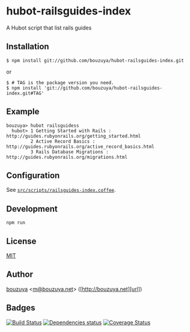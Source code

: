 # hubot-railsguides-index

A Hubot script that list rails guides

## Installation

    $ npm install git://github.com/bouzuya/hubot-railsguides-index.git

or

    $ # TAG is the package version you need.
    $ npm install 'git://github.com/bouzuya/hubot-railsguides-index.git#TAG'

## Example

    bouzuya> hubot railsguidess
      hubot> 1 Getting Started with Rails : http://guides.rubyonrails.org/getting_started.html
             2 Active Record Basics : http://guides.rubyonrails.org/active_record_basics.html
             3 Rails Database Migrations : http://guides.rubyonrails.org/migrations.html

## Configuration

See [`src/scripts/railsguides-index.coffee`](src/scripts/railsguides-index.coffee).

## Development

`npm run`

## License

[MIT](LICENSE)

## Author

[bouzuya][user] &lt;[m@bouzuya.net][mail]&gt; ([http://bouzuya.net][url])

## Badges

[![Build Status][travis-badge]][travis]
[![Dependencies status][david-dm-badge]][david-dm]
[![Coverage Status][coveralls-badge]][coveralls]

[travis]: https://travis-ci.org/bouzuya/hubot-railsguides-index
[travis-badge]: https://travis-ci.org/bouzuya/hubot-railsguides-index.svg?branch=master
[david-dm]: https://david-dm.org/bouzuya/hubot-railsguides-index
[david-dm-badge]: https://david-dm.org/bouzuya/hubot-railsguides-index.png
[coveralls]: https://coveralls.io/r/bouzuya/hubot-railsguides-index
[coveralls-badge]: https://img.shields.io/coveralls/bouzuya/hubot-railsguides-index.svg
[user]: https://github.com/bouzuya
[mail]: mailto:m@bouzuya.net
[url]: http://bouzuya.net
